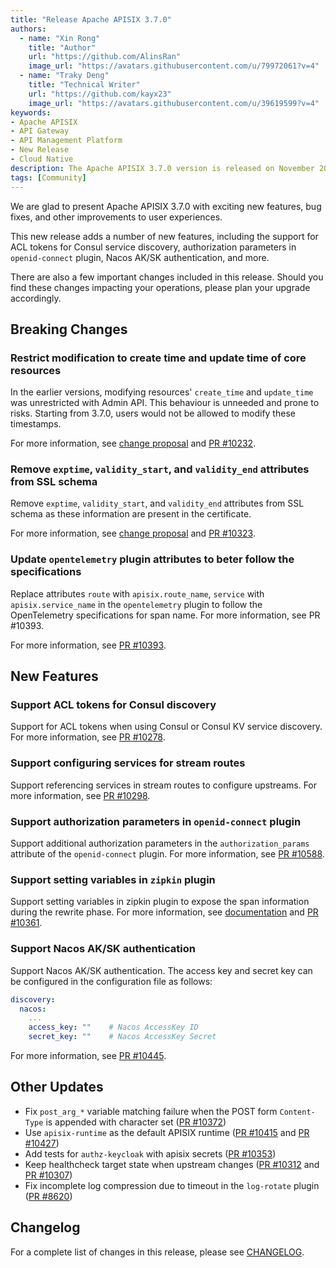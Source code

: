 ```yaml
---
title: "Release Apache APISIX 3.7.0"
authors:
  - name: "Xin Rong"
    title: "Author"
    url: "https://github.com/AlinsRan"
    image_url: "https://avatars.githubusercontent.com/u/79972061?v=4"
  - name: "Traky Deng"
    title: "Technical Writer"
    url: "https://github.com/kayx23"
    image_url: "https://avatars.githubusercontent.com/u/39619599?v=4"
keywords:
- Apache APISIX
- API Gateway
- API Management Platform
- New Release
- Cloud Native
description: The Apache APISIX 3.7.0 version is released on November 20, 2023. This release includes a few breaking changes, new features, and bug fixes.
tags: [Community]
---
```


We are glad to present Apache APISIX 3.7.0 with exciting new features, bug fixes, and other improvements to user experiences.

<!--truncate-->

This new release adds a number of new features, including the support for ACL tokens for Consul service discovery, authorization parameters in `openid-connect` plugin, Nacos AK/SK authentication, and more.

There are also a few important changes included in this release. Should you find these changes impacting your operations, please plan your upgrade accordingly.

## Breaking Changes

### Restrict modification to create time and update time of core resources

In the earlier versions, modifying resources' `create_time` and `update_time` was unrestricted with Admin API. This behaviour is unneeded and prone to risks. Starting from 3.7.0, users would not be allowed to modify these timestamps.

For more information, see [change proposal](https://lists.apache.org/thread/968kp7hd6zcg7ty2clomkbshmd53v71d) and [PR #10232](https://github.com/apache/apisix/pull/10232).

### Remove `exptime`, `validity_start`, and `validity_end` attributes from SSL schema

Remove `exptime`, `validity_start`, and `validity_end` attributes from SSL schema as these information are present in the certificate.

For more information, see [change proposal](https://lists.apache.org/thread/8l4h8f6wcv482s0b7vt17do5z3g1y3o3) and [PR #10323](https://github.com/apache/apisix/pull/10323).

### Update `opentelemetry` plugin attributes to beter follow the specifications

Replace attributes `route` with `apisix.route_name`, `service` with `apisix.service_name` in the `opentelemetry` plugin to follow the OpenTelemetry specifications for span name.
For more information, see PR #10393.

For more information, see [PR #10393](https://github.com/apache/apisix/pull/10393).

## New Features

### Support ACL tokens for Consul discovery

Support for ACL tokens when using Consul or Consul KV service discovery. For more information, see [PR #10278](https://github.com/apache/apisix/pull/10278).

### Support configuring services for stream routes

Support referencing services in stream routes to configure upstreams. For more information, see [PR #10298](https://github.com/apache/apisix/pull/10298).

### Support authorization parameters in `openid-connect` plugin

Support additional authorization parameters in the `authorization_params` attribute of the `openid-connect` plugin. For more information, see [PR #10588](https://github.com/apache/apisix/pull/10588).

### Support setting variables in `zipkin` plugin

Support setting variables in zipkin plugin to expose the span information during the rewrite phase. For more information, see [documentation](https://github.com/wizhuo/apisix/blob/master/docs/en/latest/plugins/zipkin.md#variables) and [PR #10361](https://github.com/apache/apisix/pull/10361).

### Support Nacos AK/SK authentication

Support Nacos AK/SK authentication. The access key and secret key can be configured in the configuration file as follows:

```yaml title="config.yaml"
discovery:
  nacos:
    ...
    access_key: ""    # Nacos AccessKey ID
    secret_key: ""    # Nacos AccessKey Secret
```

For more information, see [PR #10445](https://github.com/apache/apisix/pull/10445).

## Other Updates

- Fix `post_arg_*` variable matching failure when the POST form `Content-Type` is appended with character set ([PR #10372](https://github.com/apache/apisix/pull/10372))
- Use `apisix-runtime` as the default APISIX runtime ([PR #10415](https://github.com/apache/apisix/pull/10415) and [PR #10427](https://github.com/apache/apisix/pull/10427))
- Add tests for `authz-keycloak` with apisix secrets ([PR #10353](https://github.com/apache/apisix/pull/10353))
- Keep healthcheck target state when upstream changes ([PR #10312](https://github.com/apache/apisix/pull/10312) and [PR #10307](https://github.com/apache/apisix/pull/10307))
- Fix incomplete log compression due to timeout in the `log-rotate` plugin  ([PR #8620](https://github.com/apache/apisix/pull/8620))

## Changelog

For a complete list of changes in this release, please see [CHANGELOG](https://github.com/apache/apisix/blob/master/CHANGELOG.md#370).
